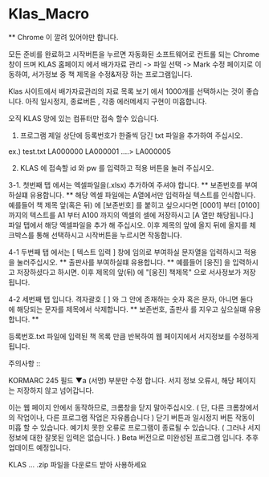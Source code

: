 # Klas_Macro

 ** Chrome 이 깔려 있어야만 합니다.

모든 준비를 완료하고 시작버튼을 누르면 자동화된 소프트웨어로 컨트롤 되는 Chrome 창이 뜨며 
KLAS 홈페이지 에서 배가자료 관리 -> 파일 선택 -> Mark 수정 페이지로 이동하여, 서가정보 중 책 제목을 수정&저장 하는 프로그램입니다.

Klas 사이트에서 배가자료관리의 자료 목록 보기 에서 1000개를 선택하시는 것이 좋습니다.
아직 일시정지, 종료버튼 , 각종 에러메세지 구현이 미흡합니다.

오직 KLAS 망에 있는 컴퓨터만 접속 할수 있습니다.

1. 프로그램 제일 상단에 등록번호가 한줄씩 담긴 txt 파일을 추가하여 주십시오.

ex.) test.txt
LA000000
LA000001
....>
LA000005

2. KLAS 에 접속할 id 와 pw 를 입력하고 적용 버튼을 눌러 주십시오.

3-1. 첫번째 탭 에서는 엑셀파일을(.xlsx) 추가하여 주셔야 합니다.
    ** 보존번호를 부여하실떄 유용합니다. **
    해당 엑셀 파일에는 A열에서만 입력하실 텍스트를 인식합니다.
  예를들어 책 제목 앞(혹은 뒤) 에 [보존번호] 를 붙히고 싶으시다면
  [0001] 부터 [0100] 까지의 텍스트를 A1 부터 A100 까지의 엑셀의 셀에 저장하시고 [A 열만 해당됩니다.]
   파일 탭에서 해당 엑셀파일을 추가 해 주십시오.
   이후 제목의 앞에 올지 뒤에 올지를 체크박스를 통해 선택하시고 시작버튼을 누르시면 작동합니다.
   
4-1 두번째 탭 에서는 [ 텍스트 입력 ] 창에 임의로 부여하실 문자열을 입력하시고 적용을 눌러주십시오.
    ** 출판사를 부여하실떄 유용합니다. **
   예를들어 [웅진] 을 입력하시고 저장하셨다고 하시면.
   이후 제목의 앞(뒤) 에 "[웅진] 책제목" 으로 서사정보가 저장됩니다.
   
4-2 세번째 탭 입니다.
    격자괄호 [ ] 와 그 안에 존재하는 숫자 혹은 문자, 아니면 둘다 에 해당되는 문자를 제목에서 삭제합니다.
    ** 보존번호, 출판사 를 지우고 싶으실떄 유용합니다. **
    
등록번호.txt 파일에 입력된 책 목록 만큼 반복하여 웹 페이지에서 서지정보를 수정하게 됩니다.
 
주의사항 :: 

   KORMARC 245 필드 ▼a (서명) 부분만 수정 합니다.
   서지 정보 오류시, 해당 페이지는 저장하지 않고 넘어갑니다.

  이는 웹 페이지 안에서 동작하므로, 크롬창을 닫지 말아주십시오.
    ( 단, 다른 크롬창에서의 작업이나, 다른 프로그램 작업은 자유롭습니다 )
  닫기 버튼과 일시정지 버튼 작동이 미흡 할 수 있습니다.
  예기치 못한 오류로 프로그램이 종료될 수 있습니다.
    ( 그러나 서지정보에 대한 잘못된 입력은 없습니다. )
  Beta 버전으로 미완성된 프로그램 입니다. 추후 업데이트 예정입니다.
   
KLAS ... .zip 파일을 다운로드 받아 사용하세요
